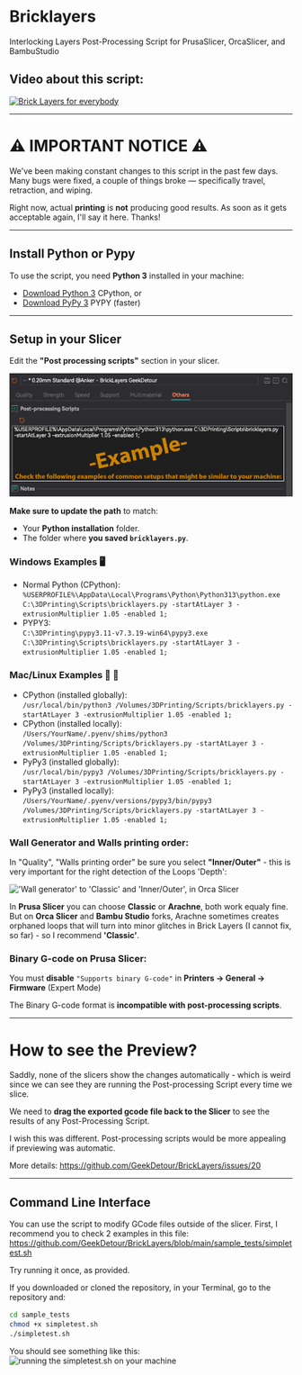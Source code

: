 # Bricklayers
Interlocking Layers Post-Processing Script for PrusaSlicer, OrcaSlicer, and BambuStudio

## Video about this script:
[![Brick Layers for everybody](https://img.youtube.com/vi/qqJOa46OTTs/maxresdefault.jpg)](https://www.youtube.com/watch?v=qqJOa46OTTs)

---
# ⚠️ IMPORTANT NOTICE ⚠️

We've been making constant changes to this script in the past few days. Many bugs were fixed, a couple of things broke — specifically travel, retraction, and wiping.

Right now, actual **printing** is **not** producing good results. As soon as it gets acceptable again, I'll say it here. Thanks!

---

## Install Python or Pypy
To use the script, you need **Python 3** installed in your machine:
- [Download Python 3](https://www.python.org/downloads/) CPython, or
- [Download PyPy 3](https://pypy.org/download.html) PYPY (faster)

---

## Setup in your Slicer
Edit the **"Post processing scripts"** section in your slicer.

!['Post-processing Scripts' example, in Orca Slicer](docs/img/postprocessingscripts_orca.png)

**Make sure to update the path** to match:
- Your **Python installation** folder.
- The folder where **you saved `bricklayers.py`**.

### **Windows Examples 🖥️**
- Normal Python (CPython):<br>
```%USERPROFILE%\AppData\Local\Programs\Python\Python313\python.exe C:\3DPrinting\Scripts\bricklayers.py -startAtLayer 3 -extrusionMultiplier 1.05 -enabled 1;```
- PYPY3:<br>
```C:\3DPrinting\pypy3.11-v7.3.19-win64\pypy3.exe C:\3DPrinting\Scripts\bricklayers.py -startAtLayer 3 -extrusionMultiplier 1.05 -enabled 1;```

### **Mac/Linux Examples 🍏 🐧**
- CPython (installed globally):<br>
```/usr/local/bin/python3 /Volumes/3DPrinting/Scripts/bricklayers.py -startAtLayer 3 -extrusionMultiplier 1.05 -enabled 1;```
- CPython (installed locally):<br>
```/Users/YourName/.pyenv/shims/python3 /Volumes/3DPrinting/Scripts/bricklayers.py -startAtLayer 3 -extrusionMultiplier 1.05 -enabled 1;```
- PyPy3 (installed globally):<br>
```/usr/local/bin/pypy3 /Volumes/3DPrinting/Scripts/bricklayers.py -startAtLayer 3 -extrusionMultiplier 1.05 -enabled 1;```
- PyPy3 (installed locally):<br>
```/Users/YourName/.pyenv/versions/pypy3/bin/pypy3 /Volumes/3DPrinting/Scripts/bricklayers.py -startAtLayer 3 -extrusionMultiplier 1.05 -enabled 1;```

### **Wall Generator** and **Walls printing order**:
In "Quality", "Walls printing order" be sure you select **"Inner/Outer"** - this is very important for the right detection of the Loops 'Depth':

!['Wall generator' to 'Classic' and 'Inner/Outer', in Orca Slicer](docs/img/wallorder_orca.png)

In **Prusa Slicer** you can choose **Classic** or **Arachne**, both work equaly fine. 
But on **Orca Slicer** and **Bambu Studio** forks, Arachne sometimes creates orphaned loops that will turn into minor glitches in Brick Layers (I cannot fix, so far) - so I recommend **'Classic'**.

### **Binary G-code** on Prusa Slicer:
You must **disable** `"Supports binary G-code"` in **Printers → General → Firmware** (Expert Mode)

The Binary G-code format is **incompatible with post-processing scripts**.

---

# How to see the Preview?

Saddly, none of the slicers show the changes automatically - which is weird since we can see they are running the Post-processing Script every time we slice.

We need to **drag the exported gcode file back to the Slicer** to see the results of any Post-Processing Script.

I wish this was different. Post-processing scripts would be more appealing if previewing was automatic.

More details: https://github.com/GeekDetour/BrickLayers/issues/20

---

## Command Line Interface
You can use the script to modify GCode files outside of the slicer.
First, I recommend you to check 2 examples in this file:
https://github.com/GeekDetour/BrickLayers/blob/main/sample_tests/simpletest.sh

Try running it once, as provided.

If you downloaded or cloned the repository, in your Terminal, go to the repository and:
```sh
cd sample_tests
chmod +x simpletest.sh
./simpletest.sh
```

You should see something like this:
![running the simpletest.sh on your machine](docs/img/cli_simpletest.png)



